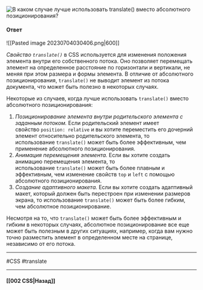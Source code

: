 ![В каком случае лучше использовать `translate()` вместо абсолютного позиционирования?](https://youtu.be/xIGp2FCxqj0?t=543)

#### Ответ

![[Pasted image 20230704030406.png|600]]

*Свойство `translate()`* в CSS используется для изменения положения элемента внутри его собственного потока. Оно позволяет перемещать элемент на определенное расстояние по горизонтали и вертикали, не меняя при этом размера и формы элемента. В отличие от абсолютного позиционирования, `translate()` не выводит элемент из потока документа, что может быть полезно в некоторых случаях.

Некоторые из случаев, когда лучше использовать `translate()` вместо абсолютного позиционирования:

1. *Позиционирование элемента внутри родительского элемента с заданным потоком.* Если родительский элемент имеет свойство `position: relative` и вы хотите переместить его дочерний элемент относительно родительского элемента, то использование `translate()` может быть более эффективным, чем применение абсолютного позиционирования.
2. *Анимация перемещения элемента.* Если вы хотите создать анимацию перемещения элемента, то использование `translate()` может быть более плавным и эффективным, чем изменение свойств `top` и `left` с помощью абсолютного позиционирования.
3. *Создание адаптивного макета.* Если вы хотите создать адаптивный макет, который должен быть перестроен при изменении размеров экрана, то использование `translate()` может быть более гибким, чем абсолютное позиционирование.

Несмотря на то, что `translate()` может быть более эффективным и гибким в некоторых случаях, абсолютное позиционирование все еще может быть полезным в других ситуациях, например, когда вам нужно точно разместить элемент в определенном месте на странице, независимо от его потока.

___
#CSS #translate 

___

#### [[002 CSS|Назад]]